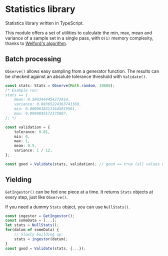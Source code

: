 # Statistics library

Statistics library written in TypeScript.

This module offers a set of utilities to calculate the min, max, mean and variance of a sample set in a single pass, with `O(1)` memory complexity, thanks to [Welford's algorithm](https://en.wikipedia.org/wiki/Algorithms_for_calculating_variance#Welford's_online_algorithm).

## Batch processing

`Observe()` allows easy sampling from a generator function. The results can be checked against an absolute tolerance threshold with `Validate()`.

```typescript
const stats: Stats = Observe(Math.random, 10000);
/* Example run:
stats == {
    mean: 0.5043444454272914,
    variance: 0.08365224363741369,
    min: 0.00006183111645019501,
    max: 0.9999845572175807,
}; */

const validation = {
    tolerance: 0.01,
    min: 0,
    max: 1,
    mean: 0.5,
    variance: 1 / 12,
};

const good = Validate(stats, validation); // good == true (all values within tolerance).
```

## Yielding

`GetIngestor()` can be fed one piece at a time. It returns `Stats` objects at every step, just like `Observe()`.

If you need a dummy `Stats` object, you can use `NullStats()`.

```typescript
const ingestor = GetIngestor();
const someData = [...];
let stats = NullStats();
for(datum of someData) {
    // Slowly building up:
    stats = ingestor(datum);
}
const good = Validate(stats, {...});
```
